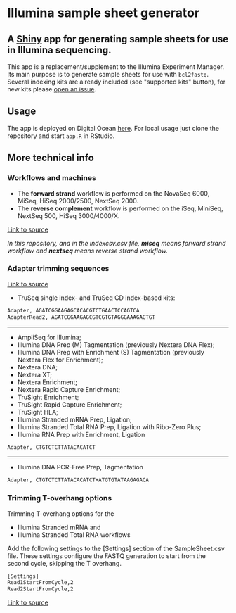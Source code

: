 # Illumina sample sheet generator

## A [Shiny](https://shiny.rstudio.com/) app for generating sample sheets for use in Illumina sequencing.
This app is a replacement/supplement to the Illumina Experiment Manager. Its main purpose is to generate sample sheets for use with `bcl2fastq`. Several indexing kits are already included (see "supported kits" button), for new kits please [open an issue](https://github.com/angelovangel/samplesheet-generator/issues/new?labels=new_kit&title=New+index+kit+request).

## Usage
The app is deployed on Digital Ocean [here](http://165.22.73.243/samplesheet/). For local usage just clone the repository and start `app.R` in RStudio.

## More technical info

### Workflows and machines

- The **forward strand** workflow is performed on the NovaSeq 6000, MiSeq, HiSeq 2000/2500, NextSeq 2000.
- The **reverse complement** workflow is performed on the iSeq, MiniSeq, NextSeq 500, HiSeq 3000/4000/X.

[Link to source](https://emea.support.illumina.com/content/dam/illumina-support/documents/documentation/system_documentation/miseq/indexed-sequencing-overview-guide-15057455-06.pdf)

*In this repository, and in the indexcsv.csv file, **miseq** means forward strand workflow and **nextseq** means reverse strand workflow.*

### Adapter trimming sequences
[Link to source](https://emea.support.illumina.com/bulletins/2016/12/what-sequences-do-i-use-for-adapter-trimming.html)

- TruSeq single index- and TruSeq CD index-based kits:

```bash
Adapter, AGATCGGAAGAGCACACGTCTGAACTCCAGTCA
AdapterRead2, AGATCGGAAGAGCGTCGTGTAGGGAAAGAGTGT
```

***


- AmpliSeq for Illumina; 
- Illumina DNA Prep (M) Tagmentation (previously Nextera DNA Flex); 
- Illumina DNA Prep with Enrichment (S) Tagmentation (previously Nextera Flex for Enrichment);
- Nextera DNA; 
- Nextera XT; 
- Nextera Enrichment; 
- Nextera Rapid Capture Enrichment; 
- TruSight Enrichment; 
- TruSight Rapid Capture Enrichment; 
- TruSight HLA; 
- Illumina Stranded mRNA Prep, Ligation; 
- Illumina Stranded Total RNA Prep, Ligation with Ribo-Zero Plus; 
- Illumina RNA Prep with Enrichment, Ligation

```bash
Adapter, CTGTCTCTTATACACATCT
```

***

- Illumina DNA PCR-Free Prep, Tagmentation

```bash
Adapter, CTGTCTCTTATACACATCT+ATGTGTATAAGAGACA
```



### Trimming T-overhang options
Trimming T-overhang options for the 

- Illumina Stranded mRNA and 
- Illumina Stranded Total RNA workflows

Add the following settings to the [Settings] section of the SampleSheet.csv file. 
These settings configure the FASTQ generation to start from the second cycle, skipping the T overhang.

```bash
[Settings]
Read1StartFromCycle,2
Read2StartFromCycle,2
```

[Link to source](https://emea.support.illumina.com/bulletins/2020/06/trimming-t-overhang-options-for-the-illumina-rna-library-prep-wo.html?langsel=/de/)


